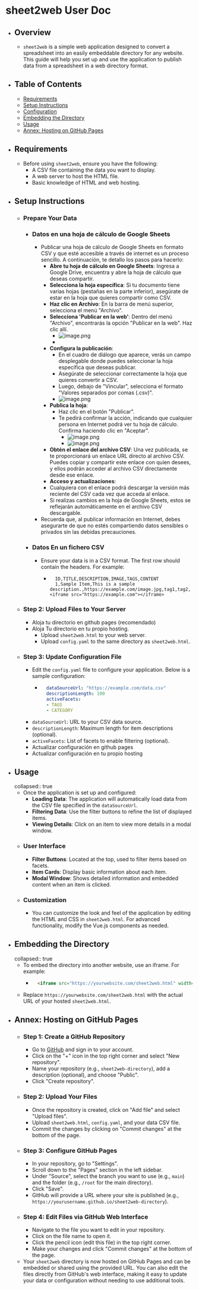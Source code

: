 # sheet2web User Doc
- ## Overview
	- `sheet2web` is a simple web application designed to convert a spreadsheet into an easily embeddable directory for any website. This guide will help you set up and use the application to publish data from a spreadsheet in a web directory format.
- ## Table of Contents
	- [Requirements](#requirements)
	- [Setup Instructions](#setup-instructions)
	- [Configuration](#configuration)
	- [Embedding the Directory](#embedding-the-directory)
	- [Usage](#usage)
	- [Annex: Hosting on GitHub Pages](#annex-hosting-on-github-pages)
- ## Requirements
	- Before using `sheet2web`, ensure you have the following:
		- A CSV file containing the data you want to display.
		- A web server to host the HTML file.
		- Basic knowledge of HTML and web hosting.
- ## Setup Instructions
	- ### Prepare Your Data
		- ### Datos en una hoja de cálculo de Google Sheets
			- Publicar una hoja de cálculo de Google Sheets en formato CSV y que esté accesible a través de internet es un proceso sencillo. A continuación, te detallo los pasos para hacerlo:
				- **Abre tu hoja de cálculo en Google Sheets**: Ingresa a Google Drive, encuentra y abre la hoja de cálculo que deseas compartir.
				- **Selecciona la hoja específica**: Si tu documento tiene varias hojas (pestañas en la parte inferior), asegúrate de estar en la hoja que quieres compartir como CSV.
				- **Haz clic en Archivo**: En la barra de menú superior, selecciona el menú "Archivo".
				- **Selecciona 'Publicar en la web'**: Dentro del menú "Archivo", encontrarás la opción "Publicar en la web". Haz clic allí.
					- ![image.png](../assets/image_1715713580410_0.png)
					-
				- **Configura la publicación**:
					- En el cuadro de diálogo que aparece, verás un campo desplegable donde puedes seleccionar la hoja específica que deseas publicar.
					- Asegúrate de seleccionar correctamente la hoja que quieres convertir a CSV.
					- Luego, debajo de "Vincular", selecciona el formato "Valores separados por comas (.csv)".
					- ![image.png](../assets/image_1715713702707_0.png)
				- **Publica la hoja**:
					- Haz clic en el botón "Publicar".
					- Te pedirá confirmar la acción, indicando que cualquier persona en Internet podrá ver tu hoja de cálculo. Confirma haciendo clic en "Aceptar".
						- ![image.png](../assets/image_1715714261054_0.png)
						- ![image.png](../assets/image_1715714362961_0.png)
				- **Obtén el enlace del archivo CSV**: Una vez publicada, se te proporcionará un enlace URL directo al archivo CSV. Puedes copiar y compartir este enlace con quien desees, y ellos podrán acceder al archivo CSV directamente desde ese enlace.
				- **Acceso y actualizaciones**:
				- Cualquiera con el enlace podrá descargar la versión más reciente del CSV cada vez que acceda al enlace.
				- Si realizas cambios en la hoja de Google Sheets, estos se reflejarán automáticamente en el archivo CSV descargable.
			- Recuerda que, al publicar información en Internet, debes asegurarte de que no estés compartiendo datos sensibles o privados sin las debidas precauciones.
		- ### Datos En un fichero CSV
			- Ensure your data is in a CSV format. The first row should contain the headers. For example:
				- ```csv
					ID,TITLE,DESCRIPTION,IMAGE,TAGS,CONTENT
					1,Sample Item,This is a sample description.,https://example.com/image.jpg,tag1,tag2,<iframe src="https://example.com"></iframe>
					```
	- ### Step 2: Upload Files to Your Server
		- Aloja tu directorio en github pages (recomendado)
		- Aloja Tu directorio en tu propio hosting.
			- Upload `sheet2web.html` to your web server.
			- Upload `config.yaml` to the same directory as `sheet2web.html`.
	- ### Step 3: Update Configuration File
		- Edit the `config.yaml` file to configure your application. Below is a sample configuration:
			- ```yaml
				dataSourceUrl: "https://example.com/data.csv"
				descriptionLength: 100
				activeFacets:
				- TAGS
				- CATEGORY
				```
		- `dataSourceUrl`: URL to your CSV data source.
		- `descriptionLength`: Maximum length for item descriptions (optional).
		- `activeFacets`: List of facets to enable filtering (optional).
		- Actualizar configuración en github pages
		- Actualizar configuración en tu propio hosting
- ## Usage
	collapsed:: true
	- Once the application is set up and configured:
		- **Loading Data**: The application will automatically load data from the CSV file specified in the `dataSourceUrl`.
		- **Filtering Data**: Use the filter buttons to refine the list of displayed items.
		- **Viewing Details**: Click on an item to view more details in a modal window.
	- ### User Interface
		- **Filter Buttons**: Located at the top, used to filter items based on facets.
		- **Item Cards**: Display basic information about each item.
		- **Modal Window**: Shows detailed information and embedded content when an item is clicked.
	- ### Customization
		- You can customize the look and feel of the application by editing the HTML and CSS in `sheet2web.html`. For advanced functionality, modify the Vue.js components as needed.
- ## Embedding the Directory
	collapsed:: true
	- To embed the directory into another website, use an iframe. For example:
		- ```html
			<iframe src="https://yourwebsite.com/sheet2web.html" width="100%" height="600px" style="border:none;"></iframe>
			```
	- Replace `https://yourwebsite.com/sheet2web.html` with the actual URL of your hosted `sheet2web.html`.
- ## Annex: Hosting on GitHub Pages
	- ### Step 1: Create a GitHub Repository
		- Go to [GitHub](https://github.com) and sign in to your account.
		- Click on the "+" icon in the top right corner and select "New repository".
		- Name your repository (e.g., `sheet2web-directory`), add a description (optional), and choose "Public".
		- Click "Create repository".
	- ### Step 2: Upload Your Files
		- Once the repository is created, click on "Add file" and select "Upload files".
		- Upload `sheet2web.html`, `config.yaml`, and your data CSV file.
		- Commit the changes by clicking on "Commit changes" at the bottom of the page.
	- ### Step 3: Configure GitHub Pages
		- In your repository, go to "Settings".
		- Scroll down to the "Pages" section in the left sidebar.
		- Under "Source", select the branch you want to use (e.g., `main`) and the folder (e.g., `/root` for the main directory).
		- Click "Save".
		- GitHub will provide a URL where your site is published (e.g., `https://yourusername.github.io/sheet2web-directory`).
	- ### Step 4: Edit Files via GitHub Web Interface
		- Navigate to the file you want to edit in your repository.
		- Click on the file name to open it.
		- Click the pencil icon (edit this file) in the top right corner.
		- Make your changes and click "Commit changes" at the bottom of the page.
	- Your `sheet2web` directory is now hosted on GitHub Pages and can be embedded or shared using the provided URL. You can also edit the files directly from GitHub's web interface, making it easy to update your data or configuration without needing to use additional tools.